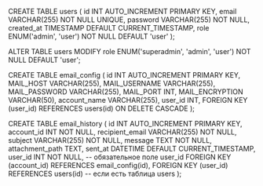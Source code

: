 <!-- MAIL_HOST=smtp.gmail.com
MAIL_USERNAME=berolegnik@gmail.com
MAIL_PASSWORD=hesw idef ekqa iabr
MAIL_PORT=587
MAIL_ENCRYPTION=STARTTLS

berezhnoioleh@gmail.com
aetm acuc jmer lohx

sitetest544@gmail.com
hfal jera ydaf zsgy -->

CREATE TABLE users (
id INT AUTO_INCREMENT PRIMARY KEY,
email VARCHAR(255) NOT NULL UNIQUE,
password VARCHAR(255) NOT NULL,
created_at TIMESTAMP DEFAULT CURRENT_TIMESTAMP,
role ENUM('admin', 'user') NOT NULL DEFAULT 'user'
);

ALTER TABLE users MODIFY role ENUM('superadmin', 'admin', 'user') NOT NULL DEFAULT 'user';

CREATE TABLE email_config (
id INT AUTO_INCREMENT PRIMARY KEY,
MAIL_HOST VARCHAR(255),
MAIL_USERNAME VARCHAR(255),
MAIL_PASSWORD VARCHAR(255),
MAIL_PORT INT,
MAIL_ENCRYPTION VARCHAR(50),
account_name VARCHAR(255),
user_id INT,
FOREIGN KEY (user_id) REFERENCES users(id) ON DELETE CASCADE
);

CREATE TABLE email_history (
id INT AUTO_INCREMENT PRIMARY KEY,
account_id INT NOT NULL,
recipient_email VARCHAR(255) NOT NULL,
subject VARCHAR(255) NOT NULL,
message TEXT NOT NULL,
attachment_path TEXT,
sent_at DATETIME DEFAULT CURRENT_TIMESTAMP,
user_id INT NOT NULL, -- обязательное поле user_id
FOREIGN KEY (account_id) REFERENCES email_config(id),
FOREIGN KEY (user_id) REFERENCES users(id) -- если есть таблица users
);
